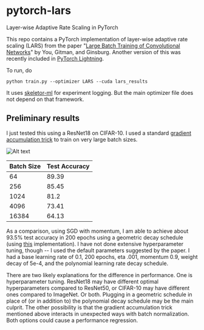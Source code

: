# pytorch-lars
Layer-wise Adaptive Rate Scaling in PyTorch

This repo contains a PyTorch implementation of layer-wise adaptive rate scaling (LARS) from the paper "[Large Batch Training of Convolutional Networks](https://arxiv.org/abs/1708.03888)" by You, Gitman, and Ginsburg. Another version of this was recently included in [PyTorch Lightning](https://pytorch-lightning-bolts.readthedocs.io/en/stable/api/pl_bolts.optimizers.lars_scheduling.html).

To run, do

`python train.py --optimizer LARS --cuda lars_results`

It uses [skeletor-ml](https://github.com/noahgolmant/skeletor) for experiment logging. But the main optimizer file does not depend on that framework.

## Preliminary results

I just tested this using a ResNet18 on CIFAR-10. I used a standard [gradient accumulation trick](https://medium.com/huggingface/training-larger-batches-practical-tips-on-1-gpu-multi-gpu-distributed-setups-ec88c3e51255) to train on very large batch sizes.

![Alt text](images/lars_test_curves.jpg?raw=true "Title")

| Batch Size | Test Accuracy |
| ---------- | ------------- |
|    64      |    89.39      |
|    256     |    85.45      |
|    1024    |    81.2       |
|    4096    | 73.41         |
| 16384      | 64.13         |

As a comparison, using SGD with momentum, I am able to achieve about 93.5% test accuracy in 200 epochs using a geometric decay schedule (using [this](https://github.com/kuangliu/pytorch-cifar) implementation). I have not done extensive hyperparameter tuning, though -- I used the default parameters suggested by the paper. I had a base learning rate of 0.1, 200 epochs, eta .001, momentum 0.9, weight decay of 5e-4, and the polynomial learning rate decay schedule.

There are two likely explanations for the difference in performance. One is hyperparameter tuning. ResNet18 may have different optimal hyperparameters compared to ResNet50, or CIFAR-10 may have different ones compared to ImageNet. Or both. Plugging in a geometric schedule in place of (or in addition to) the polynomial decay schedule may be the main culprit. The other possibility is that the gradient accumulation trick mentioned above interacts in unexpected ways with batch normalization. Both options could cause a performance regression.
